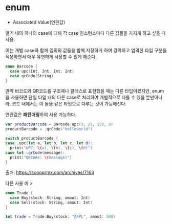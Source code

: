 # enum

- Associated Value(연관값)

열거 내의 하나의 case에 대해 각 case 인스턴스마다 다른 값들을 가지게 하고 싶을 때 사용.

이는 개별 case와 함께 임의의 값들을 함께 저장하게 하여 강력하고 엄격한 타입 구분을 적용하면서 매우 유연하게 사용할 수 있게 해준다.

```swift
enum Barcode {
  case upc(Int, Int, Int, Int)
  case qrCode(String)
}
```

만약 바코드와 QR코드를 구조체나 클래스로 표현했을 때는 다른 타입이겠지만, enum을 사용하면 단일 타입 내의 다른 case로 처리하여 개별적으로 다룰 수 있을 뿐만아니라, 코드 내에서는 이 둘을 같은 타입으로 다루는 것이 가능해진다.

연관값은 **패턴매칭**하여 사용 가능하다.

```swift
var productBarcode = Barcode.upc(3, 25, 153, 9)
productBarcode = .qrCode("helloworld")

switch productBarcode {
case .upc(let a, let b, let c, let d):
  print("UPC: \(a), \(b), \(c), \(d)")
case let .qrCode(message):
  print("QRCode: \(message)")
}
```

출처: <https://soooprmx.com/archives/7163>



다른 사용 예 >

```swift
enum Trade {
  case Buy(stock: String, amout: Int)
  case Sell(stock: String, amout: Int)
}

let trade = Trade.Buy(stock: "APPL", amout: 500)
```

